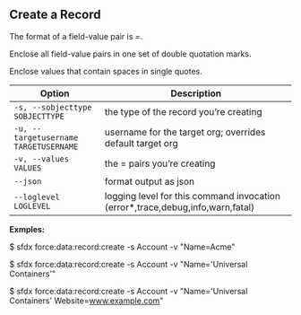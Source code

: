 ## Create a Record

The format of a field-value pair is <fieldName>=<value>.

Enclose all field-value pairs in one set of double quotation marks.

Enclose values that contain spaces in single quotes.



Option | Description
--- | --- 
```-s, --sobjecttype SOBJECTTYPE``` | the type of the record you’re creating
```-u, --targetusername TARGETUSERNAME``` | username for the target org; overrides default target org
```-v, --values VALUES``` | the <fieldName>=<value> pairs you’re creating
```--json``` | format output as json
```--loglevel LOGLEVEL``` | logging level for this command invocation (error*,trace,debug,info,warn,fatal)


__Exmples:__ 

$ sfdx force:data:record:create -s Account -v "Name=Acme"

$ sfdx force:data:record:create -s Account -v "Name='Universal Containers'"

$ sfdx force:data:record:create -s Account -v "Name='Universal Containers' Website=www.example.com"


